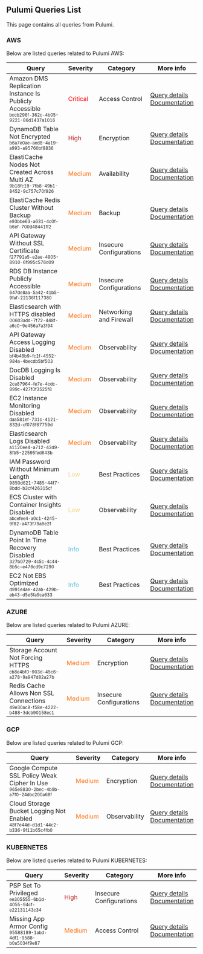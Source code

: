 ## Pulumi Queries List
This page contains all queries from Pulumi.

### AWS
Below are listed queries related to Pulumi AWS:



|            Query             |Severity|Category|More info|
|------------------------------|--------|--------|-----------|
|Amazon DMS Replication Instance Is Publicly Accessible<br/><sup><sub>bccb296f-362c-4b05-9221-86d1437a1016</sub></sup>|<span style="color:#ff0000">Critical</span>|Access Control|<a href="../pulumi-queries/aws/bccb296f-362c-4b05-9221-86d1437a1016" onclick="newWindowOpenerSafe(event, '../pulumi-queries/aws/bccb296f-362c-4b05-9221-86d1437a1016')">Query details</a><br><a href="https://www.pulumi.com/registry/packages/aws/api-docs/dms/replicationinstance/">Documentation</a><br/>|
|DynamoDB Table Not Encrypted<br/><sup><sub>b6a7e0ae-aed8-4a19-a993-a95760bf8836</sub></sup>|<span style="color:#bb2124">High</span>|Encryption|<a href="../pulumi-queries/aws/b6a7e0ae-aed8-4a19-a993-a95760bf8836" onclick="newWindowOpenerSafe(event, '../pulumi-queries/aws/b6a7e0ae-aed8-4a19-a993-a95760bf8836')">Query details</a><br><a href="https://www.pulumi.com/registry/packages/aws/api-docs/dynamodb/table/#serversideencryption_yaml">Documentation</a><br/>|
|ElastiCache Nodes Not Created Across Multi AZ<br/><sup><sub>9b18fc19-7fb8-49b1-8452-9c757c70f926</sub></sup>|<span style="color:#ff7213">Medium</span>|Availability|<a href="../pulumi-queries/aws/9b18fc19-7fb8-49b1-8452-9c757c70f926" onclick="newWindowOpenerSafe(event, '../pulumi-queries/aws/9b18fc19-7fb8-49b1-8452-9c757c70f926')">Query details</a><br><a href="https://www.pulumi.com/registry/packages/aws/api-docs/elasticache/cluster/#azmode_yaml">Documentation</a><br/>|
|ElastiCache Redis Cluster Without Backup<br/><sup><sub>e93bbe63-a631-4c0f-b6ef-700d48441ff2</sub></sup>|<span style="color:#ff7213">Medium</span>|Backup|<a href="../pulumi-queries/aws/e93bbe63-a631-4c0f-b6ef-700d48441ff2" onclick="newWindowOpenerSafe(event, '../pulumi-queries/aws/e93bbe63-a631-4c0f-b6ef-700d48441ff2')">Query details</a><br><a href="https://www.pulumi.com/registry/packages/aws/api-docs/elasticache/cluster/#snapshotretentionlimit_yaml">Documentation</a><br/>|
|API Gateway Without SSL Certificate<br/><sup><sub>f27791a5-e2ae-4905-8910-6f995c576d09</sub></sup>|<span style="color:#ff7213">Medium</span>|Insecure Configurations|<a href="../pulumi-queries/aws/f27791a5-e2ae-4905-8910-6f995c576d09" onclick="newWindowOpenerSafe(event, '../pulumi-queries/aws/f27791a5-e2ae-4905-8910-6f995c576d09')">Query details</a><br><a href="https://www.pulumi.com/registry/packages/aws/api-docs/apigatewayv2/stage/#clientcertificateid_yaml">Documentation</a><br/>|
|RDS DB Instance Publicly Accessible<br/><sup><sub>647de8aa-5a42-41b5-9faf-22136f117380</sub></sup>|<span style="color:#ff7213">Medium</span>|Insecure Configurations|<a href="../pulumi-queries/aws/647de8aa-5a42-41b5-9faf-22136f117380" onclick="newWindowOpenerSafe(event, '../pulumi-queries/aws/647de8aa-5a42-41b5-9faf-22136f117380')">Query details</a><br><a href="https://www.pulumi.com/registry/packages/aws/api-docs/rds/instance/#publiclyaccessible_yaml">Documentation</a><br/>|
|Elasticsearch with HTTPS disabled<br/><sup><sub>00603add-7f72-448f-a6c0-9e456a7a3f94</sub></sup>|<span style="color:#ff7213">Medium</span>|Networking and Firewall|<a href="../pulumi-queries/aws/00603add-7f72-448f-a6c0-9e456a7a3f94" onclick="newWindowOpenerSafe(event, '../pulumi-queries/aws/00603add-7f72-448f-a6c0-9e456a7a3f94')">Query details</a><br><a href="https://www.pulumi.com/registry/packages/aws/api-docs/elasticsearch/domain/#enforcehttps_yaml">Documentation</a><br/>|
|API Gateway Access Logging Disabled<br/><sup><sub>bf4b48b9-fc1f-4552-984a-4becdb5bf503</sub></sup>|<span style="color:#ff7213">Medium</span>|Observability|<a href="../pulumi-queries/aws/bf4b48b9-fc1f-4552-984a-4becdb5bf503" onclick="newWindowOpenerSafe(event, '../pulumi-queries/aws/bf4b48b9-fc1f-4552-984a-4becdb5bf503')">Query details</a><br><a href="https://www.pulumi.com/registry/packages/aws/api-docs/apigatewayv2/stage/#accesslogsettings_yaml">Documentation</a><br/>|
|DocDB Logging Is Disabled<br/><sup><sub>2ca87964-fe7e-4cdc-899c-427f0f3525f8</sub></sup>|<span style="color:#ff7213">Medium</span>|Observability|<a href="../pulumi-queries/aws/2ca87964-fe7e-4cdc-899c-427f0f3525f8" onclick="newWindowOpenerSafe(event, '../pulumi-queries/aws/2ca87964-fe7e-4cdc-899c-427f0f3525f8')">Query details</a><br><a href="https://www.pulumi.com/registry/packages/aws/api-docs/docdb/cluster/#enabledcloudwatchlogsexports_yaml">Documentation</a><br/>|
|EC2 Instance Monitoring Disabled<br/><sup><sub>daa581ef-731c-4121-832d-cf078f67759d</sub></sup>|<span style="color:#ff7213">Medium</span>|Observability|<a href="../pulumi-queries/aws/daa581ef-731c-4121-832d-cf078f67759d" onclick="newWindowOpenerSafe(event, '../pulumi-queries/aws/daa581ef-731c-4121-832d-cf078f67759d')">Query details</a><br><a href="https://www.pulumi.com/registry/packages/aws/api-docs/ec2/instance/#monitoring_yaml">Documentation</a><br/>|
|Elasticsearch Logs Disabled<br/><sup><sub>a1120ee4-a712-42d9-8fb5-22595fed643b</sub></sup>|<span style="color:#ff7213">Medium</span>|Observability|<a href="../pulumi-queries/aws/a1120ee4-a712-42d9-8fb5-22595fed643b" onclick="newWindowOpenerSafe(event, '../pulumi-queries/aws/a1120ee4-a712-42d9-8fb5-22595fed643b')">Query details</a><br><a href="https://www.pulumi.com/registry/packages/aws/api-docs/elasticsearch/domain/#logpublishingoptions_yaml">Documentation</a><br/>|
|IAM Password Without Minimum Length<br/><sup><sub>9850d621-7485-44f7-8bdd-b3cf426315cf</sub></sup>|<span style="color:#edd57e">Low</span>|Best Practices|<a href="../pulumi-queries/aws/9850d621-7485-44f7-8bdd-b3cf426315cf" onclick="newWindowOpenerSafe(event, '../pulumi-queries/aws/9850d621-7485-44f7-8bdd-b3cf426315cf')">Query details</a><br><a href="https://www.pulumi.com/registry/packages/aws/api-docs/iam/accountpasswordpolicy/#minimumpasswordlength_yaml">Documentation</a><br/>|
|ECS Cluster with Container Insights Disabled<br/><sup><sub>abcefee4-a0c1-4245-9f82-a473f79a9e2f</sub></sup>|<span style="color:#edd57e">Low</span>|Observability|<a href="../pulumi-queries/aws/abcefee4-a0c1-4245-9f82-a473f79a9e2f" onclick="newWindowOpenerSafe(event, '../pulumi-queries/aws/abcefee4-a0c1-4245-9f82-a473f79a9e2f')">Query details</a><br><a href="https://www.pulumi.com/registry/packages/aws/api-docs/ecs/cluster/#settings_yaml">Documentation</a><br/>|
|DynamoDB Table Point In Time Recovery Disabled<br/><sup><sub>327b0729-4c5c-4c44-8b5c-e476cd9c7290</sub></sup>|<span style="color:#5bc0de">Info</span>|Best Practices|<a href="../pulumi-queries/aws/327b0729-4c5c-4c44-8b5c-e476cd9c7290" onclick="newWindowOpenerSafe(event, '../pulumi-queries/aws/327b0729-4c5c-4c44-8b5c-e476cd9c7290')">Query details</a><br><a href="https://www.pulumi.com/registry/packages/aws/api-docs/dynamodb/table/#pointintimerecovery_yaml">Documentation</a><br/>|
|EC2 Not EBS Optimized<br/><sup><sub>d991e4ae-42ab-429b-ab43-d5e5fa9ca633</sub></sup>|<span style="color:#5bc0de">Info</span>|Best Practices|<a href="../pulumi-queries/aws/d991e4ae-42ab-429b-ab43-d5e5fa9ca633" onclick="newWindowOpenerSafe(event, '../pulumi-queries/aws/d991e4ae-42ab-429b-ab43-d5e5fa9ca633')">Query details</a><br><a href="https://www.pulumi.com/registry/packages/aws/api-docs/ec2/instance/#ebsoptimized_yaml">Documentation</a><br/>|

### AZURE
Below are listed queries related to Pulumi AZURE:



|            Query             |Severity|Category|More info|
|------------------------------|--------|--------|-----------|
|Storage Account Not Forcing HTTPS<br/><sup><sub>cb8e4bf0-903d-45c6-a278-9a947d82a27b</sub></sup>|<span style="color:#ff7213">Medium</span>|Encryption|<a href="../pulumi-queries/azure/cb8e4bf0-903d-45c6-a278-9a947d82a27b" onclick="newWindowOpenerSafe(event, '../pulumi-queries/azure/cb8e4bf0-903d-45c6-a278-9a947d82a27b')">Query details</a><br><a href="https://www.pulumi.com/registry/packages/azure-native/api-docs/storage/storageaccount/#enablehttpstrafficonly_yaml">Documentation</a><br/>|
|Redis Cache Allows Non SSL Connections<br/><sup><sub>49e30ac8-f58e-4222-b488-3dcb90158ec1</sub></sup>|<span style="color:#ff7213">Medium</span>|Insecure Configurations|<a href="../pulumi-queries/azure/49e30ac8-f58e-4222-b488-3dcb90158ec1" onclick="newWindowOpenerSafe(event, '../pulumi-queries/azure/49e30ac8-f58e-4222-b488-3dcb90158ec1')">Query details</a><br><a href="https://www.pulumi.com/registry/packages/azure-native/api-docs/cache/redis/#enablenonsslport_yaml">Documentation</a><br/>|

### GCP
Below are listed queries related to Pulumi GCP:



|            Query             |Severity|Category|More info|
|------------------------------|--------|--------|-----------|
|Google Compute SSL Policy Weak Cipher In Use<br/><sup><sub>965e8830-2bec-4b9b-a7f0-24dbc200a68f</sub></sup>|<span style="color:#ff7213">Medium</span>|Encryption|<a href="../pulumi-queries/gcp/965e8830-2bec-4b9b-a7f0-24dbc200a68f" onclick="newWindowOpenerSafe(event, '../pulumi-queries/gcp/965e8830-2bec-4b9b-a7f0-24dbc200a68f')">Query details</a><br><a href="https://www.pulumi.com/registry/packages/gcp/api-docs/compute/sslpolicy/#mintlsversion_yaml">Documentation</a><br/>|
|Cloud Storage Bucket Logging Not Enabled<br/><sup><sub>48f7e44d-d1d1-44c2-b336-9f11b65c4fb0</sub></sup>|<span style="color:#ff7213">Medium</span>|Observability|<a href="../pulumi-queries/gcp/48f7e44d-d1d1-44c2-b336-9f11b65c4fb0" onclick="newWindowOpenerSafe(event, '../pulumi-queries/gcp/48f7e44d-d1d1-44c2-b336-9f11b65c4fb0')">Query details</a><br><a href="https://www.pulumi.com/registry/packages/gcp/api-docs/storage/bucket/#logging_yaml">Documentation</a><br/>|

### KUBERNETES
Below are listed queries related to Pulumi KUBERNETES:



|            Query             |Severity|Category|More info|
|------------------------------|--------|--------|-----------|
|PSP Set To Privileged<br/><sup><sub>ee305555-6b1d-4055-94cf-e22131143c34</sub></sup>|<span style="color:#bb2124">High</span>|Insecure Configurations|<a href="../pulumi-queries/ee305555-6b1d-4055-94cf-e22131143c34" onclick="newWindowOpenerSafe(event, '../pulumi-queries/ee305555-6b1d-4055-94cf-e22131143c34')">Query details</a><br><a href="https://www.pulumi.com/registry/packages/kubernetes/api-docs/policy/v1beta1/podsecuritypolicy/#privileged_yaml">Documentation</a><br/>|
|Missing App Armor Config<br/><sup><sub>95588189-1abd-4df1-9588-b0a5034f9e87</sub></sup>|<span style="color:#ff7213">Medium</span>|Access Control|<a href="../pulumi-queries/95588189-1abd-4df1-9588-b0a5034f9e87" onclick="newWindowOpenerSafe(event, '../pulumi-queries/95588189-1abd-4df1-9588-b0a5034f9e87')">Query details</a><br><a href="https://www.pulumi.com/registry/packages/kubernetes/api-docs/core/v1/pod/#objectmeta">Documentation</a><br/>|
